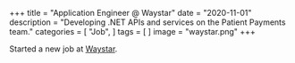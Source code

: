 +++
title = "Application Engineer @ Waystar"
date = "2020-11-01"
description = "Developing .NET APIs and services on the Patient Payments team."
categories = [
    "Job",
]
tags = [
]
image = "waystar.png"
+++

Started a new job at [Waystar](https://www.waystar.com/).
